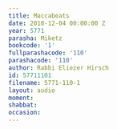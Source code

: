 ```yaml
---
title: Maccabeats
date: 2010-12-04 00:00:00 Z
year: 5771
parasha: Miketz
bookcode: '1'
fullparashacode: '110'
parashacode: '110'
author: Rabbi Eliezer Hirsch
id: 57711101
filename: 5771-110-1
layout: audio
moment: 
shabbat: 
occasion: 
---
```


